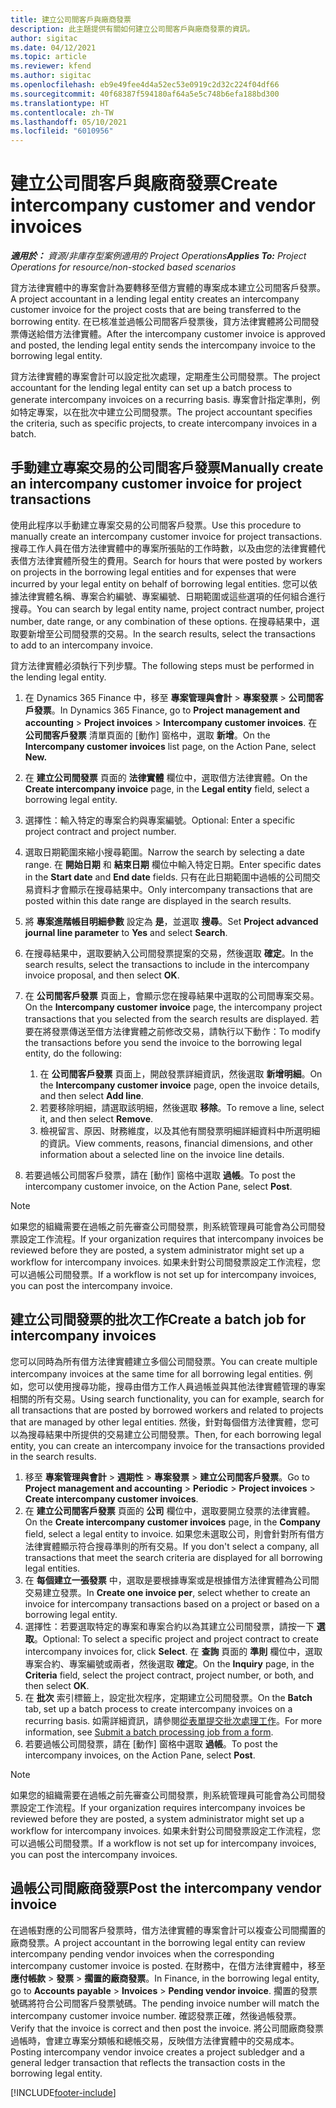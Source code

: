 ```yaml
---
title: 建立公司間客戶與廠商發票
description: 此主題提供有關如何建立公司間客戶與廠商發票的資訊。
author: sigitac
ms.date: 04/12/2021
ms.topic: article
ms.reviewer: kfend
ms.author: sigitac
ms.openlocfilehash: eb9e49fee4d4a52ec53e0919c2d32c224f04df66
ms.sourcegitcommit: 40f68387f594180af64a5e5c748b6efa188bd300
ms.translationtype: HT
ms.contentlocale: zh-TW
ms.lasthandoff: 05/10/2021
ms.locfileid: "6010956"
---
```

# <a name="create-intercompany-customer-and-vendor-invoices"></a><span data-ttu-id="20fd6-103">建立公司間客戶與廠商發票</span><span class="sxs-lookup"><span data-stu-id="20fd6-103">Create intercompany customer and vendor invoices</span></span>

<span data-ttu-id="20fd6-104">_**適用於：** 資源/非庫存型案例適用的 Project Operations_</span><span class="sxs-lookup"><span data-stu-id="20fd6-104">_**Applies To:** Project Operations for resource/non-stocked based scenarios_</span></span>

<span data-ttu-id="20fd6-105">貸方法律實體中的專案會計為要轉移至借方實體的專案成本建立公司間客戶發票。</span><span class="sxs-lookup"><span data-stu-id="20fd6-105">A project accountant in a lending legal entity creates an intercompany customer invoice for the project costs that are being transferred to the borrowing entity.</span></span> <span data-ttu-id="20fd6-106">在已核准並過帳公司間客戶發票後，貸方法律實體將公司間發票傳送給借方法律實體。</span><span class="sxs-lookup"><span data-stu-id="20fd6-106">After the intercompany customer invoice is approved and posted, the lending legal entity sends the intercompany invoice to the borrowing legal entity.</span></span>

<span data-ttu-id="20fd6-107">貸方法律實體的專案會計可以設定批次處理，定期產生公司間發票。</span><span class="sxs-lookup"><span data-stu-id="20fd6-107">The project accountant for the lending legal entity can set up a batch process to generate intercompany invoices on a recurring basis.</span></span> <span data-ttu-id="20fd6-108">專案會計指定準則，例如特定專案，以在批次中建立公司間發票。</span><span class="sxs-lookup"><span data-stu-id="20fd6-108">The project accountant specifies the criteria, such as specific projects, to create intercompany invoices in a batch.</span></span>

## <a name="manually-create-an-intercompany-customer-invoice-for-project-transactions"></a><span data-ttu-id="20fd6-109">手動建立專案交易的公司間客戶發票</span><span class="sxs-lookup"><span data-stu-id="20fd6-109">Manually create an intercompany customer invoice for project transactions</span></span> 

<span data-ttu-id="20fd6-110">使用此程序以手動建立專案交易的公司間客戶發票。</span><span class="sxs-lookup"><span data-stu-id="20fd6-110">Use this procedure to manually create an intercompany customer invoice for project transactions.</span></span> <span data-ttu-id="20fd6-111">搜尋工作人員在借方法律實體中的專案所張貼的工作時數，以及由您的法律實體代表借方法律實體所發生的費用。</span><span class="sxs-lookup"><span data-stu-id="20fd6-111">Search for hours that were posted by workers on projects in the borrowing legal entities and for expenses that were incurred by your legal entity on behalf of borrowing legal entities.</span></span> <span data-ttu-id="20fd6-112">您可以依據法律實體名稱、專案合約編號、專案編號、日期範圍或這些選項的任何組合進行搜尋。</span><span class="sxs-lookup"><span data-stu-id="20fd6-112">You can search by legal entity name, project contract number, project number, date range, or any combination of these options.</span></span> <span data-ttu-id="20fd6-113">在搜尋結果中，選取要新增至公司間發票的交易。</span><span class="sxs-lookup"><span data-stu-id="20fd6-113">In the search results, select the transactions to add to an intercompany invoice.</span></span> 

<span data-ttu-id="20fd6-114">貸方法律實體必須執行下列步驟。</span><span class="sxs-lookup"><span data-stu-id="20fd6-114">The following steps must be performed in the lending legal entity.</span></span> 

1. <span data-ttu-id="20fd6-115">在 Dynamics 365 Finance 中，移至 **專案管理與會計** > **專案發票** > **公司間客戶發票**。</span><span class="sxs-lookup"><span data-stu-id="20fd6-115">In Dynamics 365 Finance, go to **Project management and accounting** > **Project invoices** > **Intercompany customer invoices**.</span></span> <span data-ttu-id="20fd6-116">在 **公司間客戶發票** 清單頁面的 [動作] 窗格中，選取 **新增**。</span><span class="sxs-lookup"><span data-stu-id="20fd6-116">On the **Intercompany customer invoices**  list page, on the Action Pane, select **New.**</span></span>
2. <span data-ttu-id="20fd6-117">在 **建立公司間發票** 頁面的 **法律實體** 欄位中，選取借方法律實體。</span><span class="sxs-lookup"><span data-stu-id="20fd6-117">On the **Create intercompany invoice** page, in the **Legal entity** field, select a borrowing legal entity.</span></span>
3. <span data-ttu-id="20fd6-118">選擇性：輸入特定的專案合約與專案編號。</span><span class="sxs-lookup"><span data-stu-id="20fd6-118">Optional: Enter a specific project contract and project number.</span></span>
4. <span data-ttu-id="20fd6-119">選取日期範圍來縮小搜尋範圍。</span><span class="sxs-lookup"><span data-stu-id="20fd6-119">Narrow the search by selecting a date range.</span></span> <span data-ttu-id="20fd6-120">在 **開始日期** 和 **結束日期** 欄位中輸入特定日期。</span><span class="sxs-lookup"><span data-stu-id="20fd6-120">Enter specific dates in the **Start date** and **End date** fields.</span></span> <span data-ttu-id="20fd6-121">只有在此日期範圍中過帳的公司間交易資料才會顯示在搜尋結果中。</span><span class="sxs-lookup"><span data-stu-id="20fd6-121">Only intercompany transactions that are posted within this date range are displayed in the search results.</span></span>
5. <span data-ttu-id="20fd6-122">將 **專案進階帳目明細參數** 設定為 **是**，並選取 **搜尋**。</span><span class="sxs-lookup"><span data-stu-id="20fd6-122">Set **Project advanced journal line parameter** to **Yes** and select **Search**.</span></span>
6. <span data-ttu-id="20fd6-123">在搜尋結果中，選取要納入公司間發票提案的交易，然後選取 **確定**。</span><span class="sxs-lookup"><span data-stu-id="20fd6-123">In the search results, select the transactions to include in the intercompany invoice proposal, and then select **OK**.</span></span>
7. <span data-ttu-id="20fd6-124">在 **公司間客戶發票** 頁面上，會顯示您在搜尋結果中選取的公司間專案交易。</span><span class="sxs-lookup"><span data-stu-id="20fd6-124">On the **Intercompany customer invoice** page, the intercompany project transactions that you selected from the search results are displayed.</span></span> <span data-ttu-id="20fd6-125">若要在將發票傳送至借方法律實體之前修改交易，請執行以下動作：</span><span class="sxs-lookup"><span data-stu-id="20fd6-125">To modify the transactions before you send the invoice to the borrowing legal entity, do the following:</span></span>
  
    1. <span data-ttu-id="20fd6-126">在 **公司間客戶發票** 頁面上，開啟發票詳細資訊，然後選取 **新增明細**。</span><span class="sxs-lookup"><span data-stu-id="20fd6-126">On the **Intercompany customer invoice** page, open the invoice details, and then select **Add line**.</span></span>
    2. <span data-ttu-id="20fd6-127">若要移除明細，請選取該明細，然後選取 **移除**。</span><span class="sxs-lookup"><span data-stu-id="20fd6-127">To remove a line, select it, and then select **Remove**.</span></span>
    3. <span data-ttu-id="20fd6-128">檢視留言、原因、財務維度，以及其他有關發票明細詳細資料中所選明細的資訊。</span><span class="sxs-lookup"><span data-stu-id="20fd6-128">View comments, reasons, financial dimensions, and other information about a selected line on the invoice line details.</span></span>
    
8. <span data-ttu-id="20fd6-129">若要過帳公司間客戶發票，請在 [動作] 窗格中選取 **過帳**。</span><span class="sxs-lookup"><span data-stu-id="20fd6-129">To post the intercompany customer invoice, on the Action Pane, select **Post**.</span></span>

> [!NOTE]
> <span data-ttu-id="20fd6-130">如果您的組織需要在過帳之前先審查公司間發票，則系統管理員可能會為公司間發票設定工作流程。</span><span class="sxs-lookup"><span data-stu-id="20fd6-130">If your organization requires that intercompany invoices be reviewed before they are posted, a system administrator might set up a workflow for intercompany invoices.</span></span> <span data-ttu-id="20fd6-131">如果未針對公司間發票設定工作流程，您可以過帳公司間發票。</span><span class="sxs-lookup"><span data-stu-id="20fd6-131">If a workflow is not set up for intercompany invoices, you can post the intercompany invoice.</span></span>

## <a name="create-a-batch-job-for-intercompany-invoices"></a><span data-ttu-id="20fd6-132">建立公司間發票的批次工作</span><span class="sxs-lookup"><span data-stu-id="20fd6-132">Create a batch job for intercompany invoices</span></span>

<span data-ttu-id="20fd6-133">您可以同時為所有借方法律實體建立多個公司間發票。</span><span class="sxs-lookup"><span data-stu-id="20fd6-133">You can create multiple intercompany invoices at the same time for all borrowing legal entities.</span></span> <span data-ttu-id="20fd6-134">例如，您可以使用搜尋功能，搜尋由借方工作人員過帳並與其他法律實體管理的專案相關的所有交易。</span><span class="sxs-lookup"><span data-stu-id="20fd6-134">Using search functionality, you can for example, search for all transactions that are posted by borrowed workers and related to projects that are managed by other legal entities.</span></span> <span data-ttu-id="20fd6-135">然後，針對每個借方法律實體，您可以為搜尋結果中所提供的交易建立公司間發票。</span><span class="sxs-lookup"><span data-stu-id="20fd6-135">Then, for each borrowing legal entity, you can create an intercompany invoice for the transactions provided in the search results.</span></span>

1. <span data-ttu-id="20fd6-136">移至 **專案管理與會計** > **週期性** > **專案發票** > **建立公司間客戶發票**。</span><span class="sxs-lookup"><span data-stu-id="20fd6-136">Go to **Project management and accounting** > **Periodic** > **Project invoices** > **Create intercompany customer invoices**.</span></span>
2. <span data-ttu-id="20fd6-137">在 **建立公司間客戶發票** 頁面的 **公司** 欄位中，選取要開立發票的法律實體。</span><span class="sxs-lookup"><span data-stu-id="20fd6-137">On the **Create intercompany customer invoices** page, in the **Company**  field, select a legal entity to invoice.</span></span> <span data-ttu-id="20fd6-138">如果您未選取公司，則會針對所有借方法律實體顯示符合搜尋準則的所有交易。</span><span class="sxs-lookup"><span data-stu-id="20fd6-138">If you don't select a company, all transactions that meet the search criteria are displayed for all borrowing legal entities.</span></span>
3. <span data-ttu-id="20fd6-139">在 **每個建立一張發票** 中，選取是要根據專案或是根據借方法律實體為公司間交易建立發票。</span><span class="sxs-lookup"><span data-stu-id="20fd6-139">In **Create one invoice per**, select whether to create an invoice for intercompany transactions based on a project or based on a borrowing legal entity.</span></span>
4. <span data-ttu-id="20fd6-140">選擇性：若要選取特定的專案和專案合約以為其建立公司間發票，請按一下 **選取**。</span><span class="sxs-lookup"><span data-stu-id="20fd6-140">Optional: To select a specific project and project contract to create intercompany invoices for, click **Select**.</span></span> <span data-ttu-id="20fd6-141">在 **查詢** 頁面的 **準則** 欄位中，選取專案合約、專案編號或兩者，然後選取 **確定**。</span><span class="sxs-lookup"><span data-stu-id="20fd6-141">On the **Inquiry** page, in the **Criteria** field, select the project contract, project number, or both, and then select **OK**.</span></span>
5. <span data-ttu-id="20fd6-142">在 **批次** 索引標籤上，設定批次程序，定期建立公司間發票。</span><span class="sxs-lookup"><span data-stu-id="20fd6-142">On the **Batch** tab, set up a batch process to create intercompany invoices on a recurring basis.</span></span> <span data-ttu-id="20fd6-143">如需詳細資訊，請參閱[從表單提交批次處理工作](/dynamicsax-2012/appuser-itpro/submit-a-batch-processing-job-from-a-form)。</span><span class="sxs-lookup"><span data-stu-id="20fd6-143">For more information, see [Submit a batch processing job from a form](/dynamicsax-2012/appuser-itpro/submit-a-batch-processing-job-from-a-form).</span></span>
6. <span data-ttu-id="20fd6-144">若要過帳公司間發票，請在 [動作] 窗格中選取 **過帳**。</span><span class="sxs-lookup"><span data-stu-id="20fd6-144">To post the intercompany invoices, on the Action Pane, select **Post**.</span></span>

> [!NOTE]
> <span data-ttu-id="20fd6-145">如果您的組織需要在過帳之前先審查公司間發票，則系統管理員可能會為公司間發票設定工作流程。</span><span class="sxs-lookup"><span data-stu-id="20fd6-145">If your organization requires intercompany invoices be reviewed before they are posted, a system administrator might set up a workflow for intercompany invoices.</span></span> <span data-ttu-id="20fd6-146">如果未針對公司間發票設定工作流程，您可以過帳公司間發票。</span><span class="sxs-lookup"><span data-stu-id="20fd6-146">If a workflow is not set up for intercompany invoices, you can post the intercompany invoices.</span></span>

## <a name="post-the-intercompany-vendor-invoice"></a><span data-ttu-id="20fd6-147">過帳公司間廠商發票</span><span class="sxs-lookup"><span data-stu-id="20fd6-147">Post the intercompany vendor invoice</span></span>

<span data-ttu-id="20fd6-148">在過帳對應的公司間客戶發票時，借方法律實體的專案會計可以複查公司間擱置的廠商發票。</span><span class="sxs-lookup"><span data-stu-id="20fd6-148">A project accountant in the borrowing legal entity can review intercompany pending vendor invoices when the corresponding intercompany customer invoice is posted.</span></span> <span data-ttu-id="20fd6-149">在財務中，在借方法律實體中，移至 **應付帳款** > **發票** > **擱置的廠商發票**。</span><span class="sxs-lookup"><span data-stu-id="20fd6-149">In Finance, in the borrowing legal entity, go to **Accounts payable** > **Invoices** > **Pending vendor invoice**.</span></span> <span data-ttu-id="20fd6-150">擱置的發票號碼將符合公司間客戶發票號碼。</span><span class="sxs-lookup"><span data-stu-id="20fd6-150">The pending invoice number will match the intercompany customer invoice number.</span></span> <span data-ttu-id="20fd6-151">確認發票正確，然後過帳發票。</span><span class="sxs-lookup"><span data-stu-id="20fd6-151">Verify that the invoice is correct and then post the invoice.</span></span> <span data-ttu-id="20fd6-152">將公司間廠商發票過帳時，會建立專案分類帳和總帳交易，反映借方法律實體中的交易成本。</span><span class="sxs-lookup"><span data-stu-id="20fd6-152">Posting intercompany vendor invoice creates a project subledger and a general ledger transaction that reflects the transaction costs in the borrowing legal entity.</span></span>


[!INCLUDE[footer-include](../includes/footer-banner.md)]
